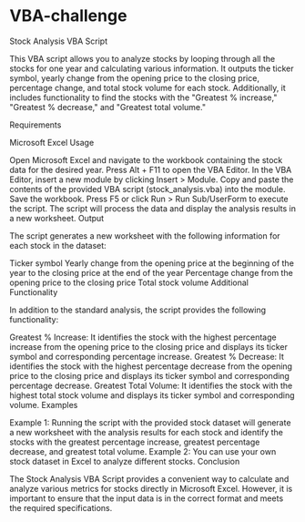# VBA-challenge


Stock Analysis VBA Script

This VBA script allows you to analyze stocks by looping through all the stocks for one year and calculating various information. It outputs the ticker symbol, 
yearly change from the opening price to the closing price, percentage change, and total stock volume for each stock. Additionally, it includes functionality to 
find the stocks with the "Greatest % increase," "Greatest % decrease," and "Greatest total volume."

Requirements

Microsoft Excel
Usage

Open Microsoft Excel and navigate to the workbook containing the stock data for the desired year.
Press Alt + F11 to open the VBA Editor.
In the VBA Editor, insert a new module by clicking Insert > Module.
Copy and paste the contents of the provided VBA script (stock_analysis.vba) into the module.
Save the workbook.
Press F5 or click Run > Run Sub/UserForm to execute the script.
The script will process the data and display the analysis results in a new worksheet.
Output

The script generates a new worksheet with the following information for each stock in the dataset:

Ticker symbol
Yearly change from the opening price at the beginning of the year to the closing price at the end of the year
Percentage change from the opening price to the closing price
Total stock volume
Additional Functionality

In addition to the standard analysis, the script provides the following functionality:

Greatest % Increase: It identifies the stock with the highest percentage increase from the opening price to the closing price and displays its ticker symbol and corresponding percentage increase.
Greatest % Decrease: It identifies the stock with the highest percentage decrease from the opening price to the closing price and displays its ticker symbol and corresponding percentage decrease.
Greatest Total Volume: It identifies the stock with the highest total stock volume and displays its ticker symbol and corresponding volume.
Examples

Example 1: Running the script with the provided stock dataset will generate a new worksheet with the analysis results for each stock and identify the stocks with the greatest percentage increase, greatest percentage decrease, and greatest total volume.
Example 2: You can use your own stock dataset in Excel to analyze different stocks.
Conclusion

The Stock Analysis VBA Script provides a convenient way to calculate and analyze various metrics for stocks directly in Microsoft Excel. However, it is important to ensure that the input data is in the correct format and meets the required specifications.

